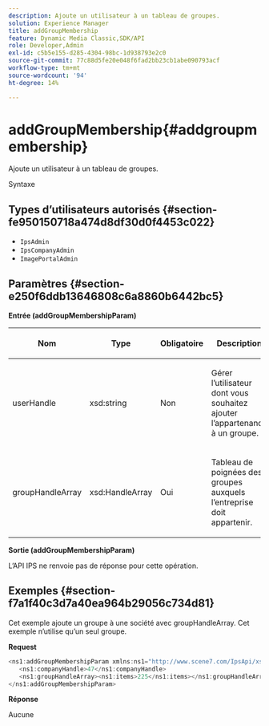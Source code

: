 ```yaml
---
description: Ajoute un utilisateur à un tableau de groupes.
solution: Experience Manager
title: addGroupMembership
feature: Dynamic Media Classic,SDK/API
role: Developer,Admin
exl-id: c5b5e155-d285-4304-98bc-1d938793e2c0
source-git-commit: 77c88d5fe20e048f6fad2bb23cb1abe090793acf
workflow-type: tm+mt
source-wordcount: '94'
ht-degree: 14%

---
```


# addGroupMembership{#addgroupmembership}

Ajoute un utilisateur à un tableau de groupes.

Syntaxe

## Types d’utilisateurs autorisés {#section-fe950150718a474d8df30d0f4453c022}

* `IpsAdmin`
* `IpsCompanyAdmin`
* `ImagePortalAdmin`

## Paramètres {#section-e250f6ddb13646808c6a8860b6442bc5}

**Entrée (addGroupMembershipParam)**

<table id="table_71AD8902E4854CA5A12379DBA4DF17C7"> 
 <thead> 
  <tr> 
   <th colname="col1" class="entry"> <p>Nom </p> </th> 
   <th colname="col2" class="entry"> <p>Type </p> </th> 
   <th colname="col3" class="entry"> <p>Obligatoire </p> </th> 
   <th colname="col4" class="entry"> <p>Description </p> </th> 
  </tr> 
 </thead>
 <tbody> 
  <tr> 
   <td colname="col1"> <span class="codeph"> <span class="varname"> userHandle</span> </span> </td> 
   <td colname="col2"> <span class="codeph"> xsd:string</span> </td> 
   <td colname="col3"> <p>Non </p> </td> 
   <td colname="col4"> <p>Gérer l’utilisateur dont vous souhaitez ajouter l’appartenance à un groupe. </p> </td> 
  </tr> 
  <tr> 
   <td colname="col1"> <span class="codeph"> <span class="varname"> groupHandleArray</span> </span> </td> 
   <td colname="col2"> <span class="codeph"> xsd:HandleArray</span> </td> 
   <td colname="col3"> <p>Oui </p> </td> 
   <td colname="col4"> <p>Tableau de poignées des groupes auxquels l’entreprise doit appartenir. </p> </td> 
  </tr> 
 </tbody> 
</table>

**Sortie (addGroupMembershipParam)**

L’API IPS ne renvoie pas de réponse pour cette opération.

## Exemples {#section-f7a1f40c3d7a40ea964b29056c734d81}

Cet exemple ajoute un groupe à une société avec groupHandleArray. Cet exemple n’utilise qu’un seul groupe.

**Request**

```java
<ns1:addGroupMembershipParam xmlns:ns1="http://www.scene7.com/IpsApi/xsd">
   <ns1:companyHandle>47</ns1:companyHandle>
   <ns1:groupHandleArray><ns1:items>225</ns1:items></ns1:groupHandleArray>
</ns1:addGroupMembershipParam>
```

**Réponse**

Aucune

